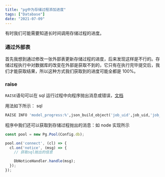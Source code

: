 ```yaml
---
title: "pg中为存储过程添加进度"
tags: ["Database"]
date: "2021-07-09"
---
```


有时我们可能需要知道长时间调用存储过程的进度。

### 通过外部表

首先我想到通过修改一张外部表更新存储过程的进度，后来发现这样是不行的。存储过程执行中对数据库的改变在外部是获取不到的，它只有在执行完毕提交后，我们才能获取结果，所以这种方式我们获取到的进度可能全都是 100%。

### raise

`RAISE`语句可以在 sql 运行过程中向程序抛出消息或错误，[文档](https://www.postgresql.org/docs/11/plpgsql-errors-and-messages.html)

用法如下所示：
sql

```sql
RAISE INFO 'model_progress:%',json_build_object('job_uid',job_uid,'job_progress',progress);
```

程序中我们还可以获取到存储过程抛出的消息：如 node 实现所示

```js
const pool = new Pg.Pool(Config.db);

pool.on('connect', (cl) => {
  cl.on('notice', (msg) => {
    // 获取sql抛出的信息

    DbNoticeHandler.handle(msg);
  });
});
```
